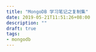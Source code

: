 ```yaml
---
title: "MongoDB 学习笔记之复制集"
date: 2019-05-21T11:51:26+08:00
description: ""
draft: true
tags:
- mongodb
---
```


